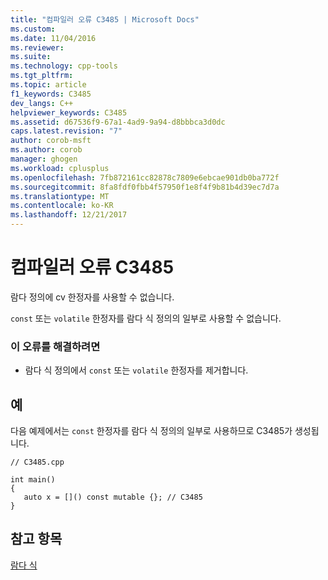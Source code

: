 ```yaml
---
title: "컴파일러 오류 C3485 | Microsoft Docs"
ms.custom: 
ms.date: 11/04/2016
ms.reviewer: 
ms.suite: 
ms.technology: cpp-tools
ms.tgt_pltfrm: 
ms.topic: article
f1_keywords: C3485
dev_langs: C++
helpviewer_keywords: C3485
ms.assetid: d67536f9-67a1-4ad9-9a94-d8bbbca3d0dc
caps.latest.revision: "7"
author: corob-msft
ms.author: corob
manager: ghogen
ms.workload: cplusplus
ms.openlocfilehash: 7fb872161cc82878c7809e6ebcae901db0ba772f
ms.sourcegitcommit: 8fa8fdf0fbb4f57950f1e8f4f9b81b4d39ec7d7a
ms.translationtype: MT
ms.contentlocale: ko-KR
ms.lasthandoff: 12/21/2017
---
```

# <a name="compiler-error-c3485"></a>컴파일러 오류 C3485
람다 정의에 cv 한정자를 사용할 수 없습니다.  
  
 `const` 또는 `volatile` 한정자를 람다 식 정의의 일부로 사용할 수 없습니다.  
  
### <a name="to-correct-this-error"></a>이 오류를 해결하려면  
  
-   람다 식 정의에서 `const` 또는 `volatile` 한정자를 제거합니다.  
  
## <a name="example"></a>예  
 다음 예제에서는 `const` 한정자를 람다 식 정의의 일부로 사용하므로 C3485가 생성됩니다.  
  
```  
// C3485.cpp  
  
int main()  
{  
   auto x = []() const mutable {}; // C3485  
}  
```  
  
## <a name="see-also"></a>참고 항목  
 [람다 식](../../cpp/lambda-expressions-in-cpp.md)